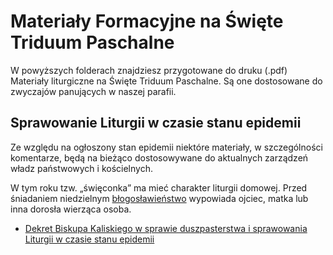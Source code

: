 # Materiały Formacyjne na Święte Triduum Paschalne
W powyższych folderach znajdziesz przygotowane do druku (.pdf) Materiały liturgiczne na Święte Triduum Paschalne. Są one dostosowane do zwyczajów panujących w naszej parafii.

## Sprawowanie Liturgii w czasie stanu epidemii
Ze względu na ogłoszony stan epidemii niektóre materiały, w szczególności komentarze, będą na bieżąco dostosowywane do aktualnych zarządzeń władz państwowych i kościelnych.

W tym roku tzw. „święconka” ma mieć charakter liturgii domowej. Przed śniadaniem niedzielnym [błogosławieństwo](./Blogoslawienstwo_stolu_przed_uroczystym_posilkiem_w_Niedziele_Zmartwychwstania_Panskiego.pdf) wypowiada ojciec, matka lub inna dorosła wierząca osoba.

- [Dekret Biskupa Kaliskiego w sprawie duszpasterstwa i sprawowania Liturgii w czasie stanu epidemii](http://diecezja.kalisz.pl/news/dekret-biskupa-kaliskiego-w-sprawie-duszpastestwa-i-sprawowania-liturgii-w-czasie-stanuy-epidemii)
